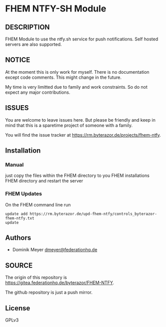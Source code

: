 # FHEM NTFY-SH Module

## DESCRIPTION

FHEM Module to use the ntfy.sh service for push notifications. 
Self hosted servers are also supported.

## NOTICE 

At the moment this is only work for myself. There is no documentation except
code comments. This might change in the future.

My time is very limitted due to family and work constraints. So do not expect 
any major contributions.

## ISSUES

You are welcome to leave issues here. But please be friendly and keep in mind
that this is a sparetime project of someone with a family.

You will find the issue tracker at https://rm.byterazor.de/projects/fhem-ntfy.

## Installation

### Manual

just copy the files within the FHEM directory to you FHEM installations FHEM directory and restart the server

### FHEM Updates

On the FHEM command line run 

    update add https://rm.byterazor.de/upd-fhem-ntfy/controls_byterazor-fhem-ntfy.txt
    update

## Authors

- Dominik Meyer <dmeyer@federationhq.de>

## SOURCE

The origin of this repository is https://gitea.federationhq.de/byterazor/FHEM-NTFY.

The github repository is just a push mirror.

## License

GPLv3
